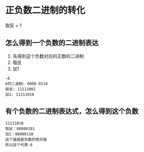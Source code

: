 # 正负数二进制的转化
取反 + 1

## 怎么得到一个负数的二进制表达
1. 先得到这个负数对应的正数的二进制
2. 取反
3. 加1
```
-6
6的二进制: 0000 0110
取反: 11111001
加1: 11111010
```
## 有个负数的二进制表达式，怎么得到这个负数
```
11111010
取反：00000101
加1：00000110
这个值就是负数的绝对值
所以这个代表-6
```


